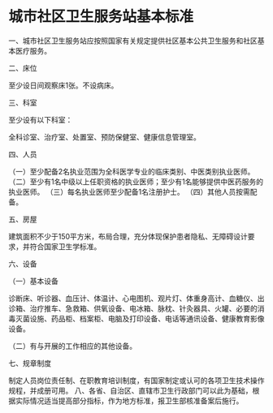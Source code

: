 # 城市社区卫生服务站基本标准

一、城市社区卫生服务站应按照国家有关规定提供社区基本公共卫生服务和社区基本医疗服务。

二、床位

至少设日间观察床1张。不设病床。

三、科室

至少设有以下科室：

全科诊室、治疗室、处置室、预防保健室、健康信息管理室。

四、人员

（一）至少配备2名执业范围为全科医学专业的临床类别、中医类别执业医师。
（二）至少有1名中级以上任职资格的执业医师；至少有1名能够提供中医药服务的执业医师。
（三）每名执业医师至少配备1名注册护士。
（四）其他人员按需配备。

五、房屋

建筑面积不少于150平方米，布局合理，充分体现保护患者隐私、无障碍设计要求，并符合国家卫生学标准。

六、设备

（一）基本设备

诊断床、听诊器、血压计、体温计、心电图机、观片灯、体重身高计、血糖仪、出诊箱、治疗推车、急救箱、供氧设备、电冰箱、脉枕、针灸器具、火罐、必要的消毒灭菌设施、药品柜、档案柜、电脑及打印设备、电话等通讯设备、健康教育影像设备。

（二）有与开展的工作相应的其他设备。

七、规章制度

制定人员岗位责任制、在职教育培训制度，有国家制定或认可的各项卫生技术操作规程，并成册可用。
八、各省、自治区、直辖市卫生行政部门可以此为基础，根据实际情况适当提高部分指标，作为地方标准，报卫生部核准备案后施行。